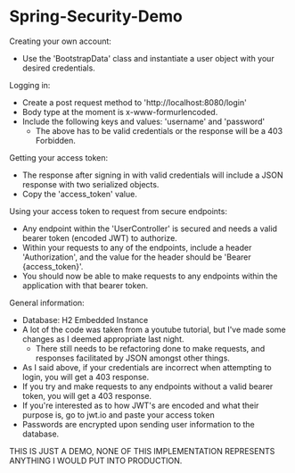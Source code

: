 # Spring-Security-Demo

Creating your own account:
- Use the 'BootstrapData' class and instantiate a user object with your desired credentials.

Logging in:
- Create a post request method to 'http://localhost:8080/login'
- Body type at the moment is x-www-formurlencoded.
- Include the following keys and values: 'username' and 'password'
  - The above has to be valid credentials or the response will be a 403 Forbidden.

Getting your access token: 
- The response after signing in with valid credentials will include a JSON response with two serialized objects.
- Copy the 'access_token' value. 

Using your access token to request from secure endpoints:
- Any endpoint within the 'UserController' is secured and needs a valid bearer token (encoded JWT) to authorize. 
- Within your requests to any of the endpoints, include a header 'Authorization', and the value for the header should be 'Bearer {access_token}'.
- You should now be able to make requests to any endpoints within the application with that bearer token.

General information:
- Database: H2 Embedded Instance
- A lot of the code was taken from a youtube tutorial, but I've made some changes as I deemed appropriate last night.
  - There still needs to be refactoring done to make requests, and responses facilitated by JSON amongst other things.
- As I said above, if your credentials are incorrect when attempting to login, you will get a 403 response. 
- If you try and make requests to any endpoints without a valid bearer token, you will get a 403 response.
- If you're interested as to how JWT's are encoded and what their purpose is, go to jwt.io and paste your access token
- Passwords are encrypted upon sending user information to the database.

THIS IS JUST A DEMO, NONE OF THIS IMPLEMENTATION REPRESENTS ANYTHING I WOULD PUT INTO PRODUCTION.


